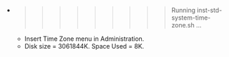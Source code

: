 * >>>>>>>>> Running inst-std-system-time-zone.sh ...
  * Insert Time Zone menu in Administration.
  * Disk size = 3061844K. Space Used = 8K.
